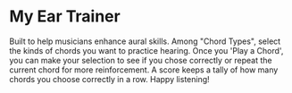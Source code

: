 # My Ear Trainer

Built to help musicians enhance aural skills. Among "Chord Types", select the kinds of chords you want to practice hearing. Once you 'Play a Chord', you can make your selection to see if you chose correctly or repeat the current chord for more reinforcement. A score keeps a tally of how many chords you choose correctly in a row. Happy listening!
